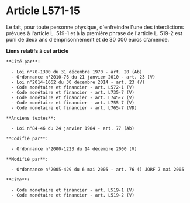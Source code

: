 # Article L571-15

Le fait, pour toute personne physique, d'enfreindre l'une des interdictions prévues à l'article L. 519-1 et à la première
phrase de l'article L. 519-2 est puni de deux ans d'emprisonnement et de 30 000 euros d'amende.

**Liens relatifs à cet article**

	**Cité par**:

	  - Loi n°70-1300 du 31 décembre 1970 - art. 20 (Ab)
	  - Ordonnance n°2010-76 du 21 janvier 2010 - art. 23 (V)
	  - Loi n°2014-1662 du 30 décembre 2014 - art. 23 (V)
	  - Code monétaire et financier - art. L572-1 (V)
	  - Code monétaire et financier - art. L735-7 (V)
	  - Code monétaire et financier - art. L745-7 (V)
	  - Code monétaire et financier - art. L755-7 (V)
	  - Code monétaire et financier - art. L765-7 (VD)

	**Anciens textes**:

	  - Loi n°84-46 du 24 janvier 1984 - art. 77 (Ab)

	**Codifié par**:

	  - Ordonnance n°2000-1223 du 14 décembre 2000 (V)

	**Modifié par**:

	  - Ordonnance n°2005-429 du 6 mai 2005 - art. 76 () JORF 7 mai 2005

	**Cite**:

	  - Code monétaire et financier - art. L519-1 (V)
	  - Code monétaire et financier - art. L519-2 (V)

